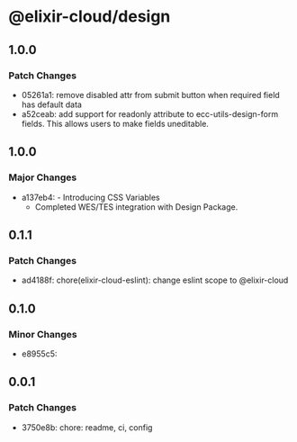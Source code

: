 # @elixir-cloud/design

## 1.0.0

### Patch Changes

- 05261a1: remove disabled attr from submit button when required field has default data
- a52ceab: add support for readonly attribute to ecc-utils-design-form fields. This allows users to make fields uneditable.

## 1.0.0

### Major Changes

- a137eb4: - Introducing CSS Variables
  - Completed WES/TES integration with Design Package.

## 0.1.1

### Patch Changes

- ad4188f: chore(elixir-cloud-eslint): change eslint scope to @elixir-cloud

## 0.1.0

### Minor Changes

- e8955c5:

## 0.0.1

### Patch Changes

- 3750e8b: chore: readme, ci, config
